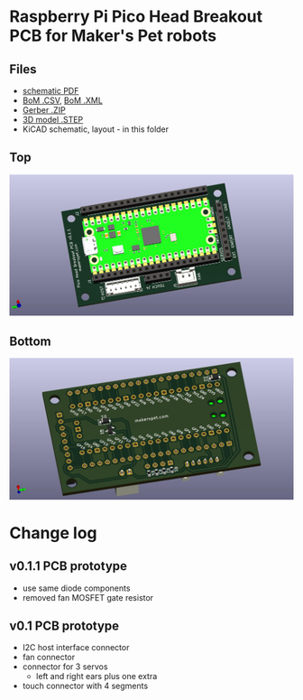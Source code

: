 # Raspberry Pi Pico Head Breakout PCB for Maker's Pet robots

## Files
- [schematic PDF](output/pico_breakout_head_schematic.pdf)
- [BoM .CSV](output/pico_breakout_head_bom.csv), [BoM .XML](output/pico_breakout_head_bom.xml)
- [Gerber .ZIP](output/pico_breakout_head_gerber.zip)
- [3D model .STEP](output/pico_breakout_head.step)
- KiCAD schematic, layout - in this folder

## Top
![PCB 3D view from top](output/pico_breakout_head_top.jpg)

## Bottom
![PCB 3D view from top](output/pico_breakout_head_bottom.jpg)

# Change log

## v0.1.1 PCB prototype
- use same diode components
- removed fan MOSFET gate resistor

## v0.1 PCB prototype
- I2C host interface connector
- fan connector
- connector for 3 servos
  - left and right ears plus one extra
- touch connector with 4 segments
